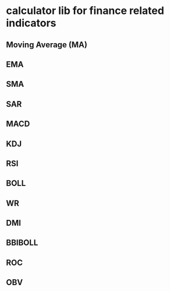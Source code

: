 # calculator lib for finance related indicators
## Moving Average (MA)
## EMA
## SMA
## SAR
## MACD
## KDJ
## RSI
## BOLL
## WR
## DMI
## BBIBOLL
## ROC
## OBV







